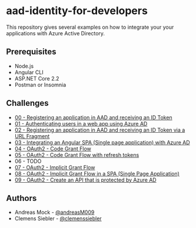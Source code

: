 # aad-identity-for-developers

This repository gives several examples on how to integrate your your applications with Azure Active Directory.

## Prerequisites
* Node.js
* Angular CLI
* ASP.NET Core 2.2
* Postman or Insomnia

## Challenges

* [00 - Registering an application in AAD and receiving an ID Token](challenge-0-oidc-idtoken.md)
* [01 - Authenticating users in a web app using Azure AD](challenge-1-oidc-idtoken-webapp.md)
* [02 - Registering an application in AAD and receiving an ID Token via a URL Fragment](challenge-2-oidc-idtoken-fragment.md)
* [03 - Integrating an Angular SPA (Single page application) with Azure AD](challenge-3-oidc-idtoken-angularspa.md)
* [04 - OAuth2 - Code Grant Flow](challenge-4-oauth2-code-grant.md)
* [05 - OAuth2 - Code Grant Flow with refresh tokens](challenge-5-oauth2-refreshtoken.md)
* 06 - TODO
* [07 - OAuth2 - Implicit Grant Flow](challenge-7-oauth2-implicit-flow.md)
* [08 - OAuth2 - Implicit Grant Flow in a SPA (Single Page Application)](challenge-8-oauth2-implicit-flow-angularspa.md)
* [09 - OAuth2 - Create an API that is protected by Azure AD](challenge-9-oauth2-protect-api.md)


## Authors

* Andreas Mock - [@andreasM009](https://twitter.com/andreasm009)
* Clemens Siebler - [@clemenssiebler](https://twitter.com/clemenssiebler)